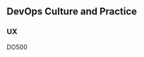 <!-- .slide: data-background-image="images/RH_NewBrand_Background.png"  -->
## DevOps Culture and Practice <!-- {_class="course-title"} -->
### UX <!-- {_class="title-color"} -->
DO500 <!-- {_class="title-color"} -->



